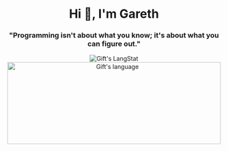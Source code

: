 
 

<h1 align="center">Hi 👋, I'm Gareth </h1>
<h3 align="center">"Programming isn't about what you know; it's about what you can figure out."

</h3>

 <div align="center">
  <img align="center" src="https://github-readme-streak-stats.herokuapp.com/?user=gazjosef" alt="Gift's LangStat" />
   <br>  
  <img align="center" src="https://github-readme-stats.vercel.app/api/top-langs?username=gazjosef&langs_count=10&show_icons=true&locale=en&layout=compact&theme=light" alt="Gift's language" height="192px"  width="500px"/>
</div>

<!--
**gazjosef/gazjosef** is a ✨ _special_ ✨ repository because its `README.md` (this file) appears on your GitHub profile.

Here are some ideas to get you started:

- 🔭 I’m currently working on ...
- 🌱 I’m currently learning ...
- 👯 I’m looking to collaborate on ...
- 🤔 I’m looking for help with ...
- 💬 Ask me about ...
- 📫 How to reach me: ...
- 😄 Pronouns: ...
- ⚡ Fun fact: ...
-->
